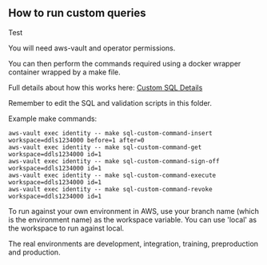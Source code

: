 ## How to run custom queries

Test

You will need aws-vault and operator permissions.

You can then perform the commands required using a docker wrapper container wrapped by a make file.

Full details about how this works here: [Custom SQL Details](../../lambdas/functions/custom_sql_query/custom_sql_query.md)

Remember to edit the SQL and validation scripts in this folder.

Example make commands:

```
aws-vault exec identity -- make sql-custom-command-insert workspace=ddls1234000 before=1 after=0
aws-vault exec identity -- make sql-custom-command-get workspace=ddls1234000 id=1
aws-vault exec identity -- make sql-custom-command-sign-off workspace=ddls1234000 id=1
aws-vault exec identity -- make sql-custom-command-execute workspace=ddls1234000 id=1
aws-vault exec identity -- make sql-custom-command-revoke workspace=ddls1234000 id=1
```

To run against your own environment in AWS, use your branch name (which is the environment name) as the workspace variable. You can use 'local' as the workspace to run against local.

The real environments are development, integration, training, preproduction and production.
